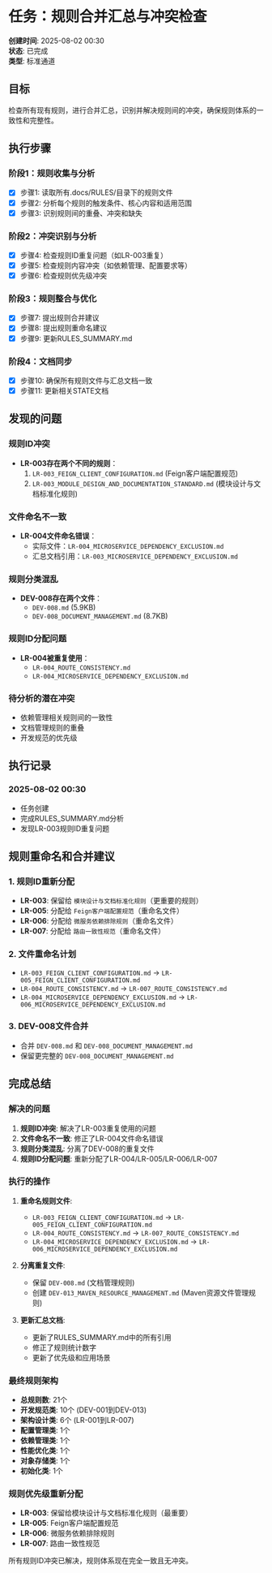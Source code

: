 # 任务：规则合并汇总与冲突检查

**创建时间**: 2025-08-02 00:30  
**状态**: 已完成  
**类型**: 标准通道  

## 目标
检查所有现有规则，进行合并汇总，识别并解决规则间的冲突，确保规则体系的一致性和完整性。

## 执行步骤

### 阶段1：规则收集与分析
- [x] 步骤1: 读取所有.docs/RULES/目录下的规则文件
- [x] 步骤2: 分析每个规则的触发条件、核心内容和适用范围
- [x] 步骤3: 识别规则间的重叠、冲突和缺失

### 阶段2：冲突识别与分析
- [x] 步骤4: 检查规则ID重复问题（如LR-003重复）
- [x] 步骤5: 检查规则内容冲突（如依赖管理、配置要求等）
- [x] 步骤6: 检查规则优先级冲突

### 阶段3：规则整合与优化
- [x] 步骤7: 提出规则合并建议
- [x] 步骤8: 提出规则重命名建议
- [x] 步骤9: 更新RULES_SUMMARY.md

### 阶段4：文档同步
- [x] 步骤10: 确保所有规则文件与汇总文档一致
- [x] 步骤11: 更新相关STATE文档

## 发现的问题

### 规则ID冲突
- **LR-003存在两个不同的规则**：
  1. `LR-003_FEIGN_CLIENT_CONFIGURATION.md` (Feign客户端配置规范)
  2. `LR-003_MODULE_DESIGN_AND_DOCUMENTATION_STANDARD.md` (模块设计与文档标准化规则)

### 文件命名不一致
- **LR-004文件命名错误**：
  - 实际文件：`LR-004_MICROSERVICE_DEPENDENCY_EXCLUSION.md`
  - 汇总文档引用：`LR-003_MICROSERVICE_DEPENDENCY_EXCLUSION.md`

### 规则分类混乱
- **DEV-008存在两个文件**：
  - `DEV-008.md` (5.9KB)
  - `DEV-008_DOCUMENT_MANAGEMENT.md` (8.7KB)

### 规则ID分配问题
- **LR-004被重复使用**：
  - `LR-004_ROUTE_CONSISTENCY.md`
  - `LR-004_MICROSERVICE_DEPENDENCY_EXCLUSION.md`

### 待分析的潜在冲突
- 依赖管理相关规则间的一致性
- 文档管理规则的重叠
- 开发规范的优先级

## 执行记录

### 2025-08-02 00:30
- 任务创建
- 完成RULES_SUMMARY.md分析
- 发现LR-003规则ID重复问题

## 规则重命名和合并建议

### 1. 规则ID重新分配
- **LR-003**: 保留给 `模块设计与文档标准化规则`（更重要的规则）
- **LR-005**: 分配给 `Feign客户端配置规范`（重命名文件）
- **LR-006**: 分配给 `微服务依赖排除规则`（重命名文件）
- **LR-007**: 分配给 `路由一致性规范`（重命名文件）

### 2. 文件重命名计划
- `LR-003_FEIGN_CLIENT_CONFIGURATION.md` → `LR-005_FEIGN_CLIENT_CONFIGURATION.md`
- `LR-004_ROUTE_CONSISTENCY.md` → `LR-007_ROUTE_CONSISTENCY.md`
- `LR-004_MICROSERVICE_DEPENDENCY_EXCLUSION.md` → `LR-006_MICROSERVICE_DEPENDENCY_EXCLUSION.md`

### 3. DEV-008文件合并
- 合并 `DEV-008.md` 和 `DEV-008_DOCUMENT_MANAGEMENT.md`
- 保留更完整的 `DEV-008_DOCUMENT_MANAGEMENT.md`

## 完成总结

### 解决的问题
1. **规则ID冲突**: 解决了LR-003重复使用的问题
2. **文件命名不一致**: 修正了LR-004文件命名错误
3. **规则分类混乱**: 分离了DEV-008的重复文件
4. **规则ID分配问题**: 重新分配了LR-004/LR-005/LR-006/LR-007

### 执行的操作
1. **重命名规则文件**:
   - `LR-003_FEIGN_CLIENT_CONFIGURATION.md` → `LR-005_FEIGN_CLIENT_CONFIGURATION.md`
   - `LR-004_ROUTE_CONSISTENCY.md` → `LR-007_ROUTE_CONSISTENCY.md`
   - `LR-004_MICROSERVICE_DEPENDENCY_EXCLUSION.md` → `LR-006_MICROSERVICE_DEPENDENCY_EXCLUSION.md`

2. **分离重复文件**:
   - 保留 `DEV-008.md` (文档管理规则)
   - 创建 `DEV-013_MAVEN_RESOURCE_MANAGEMENT.md` (Maven资源文件管理规则)

3. **更新汇总文档**:
   - 更新了RULES_SUMMARY.md中的所有引用
   - 修正了规则统计数字
   - 更新了优先级和应用场景

### 最终规则架构
- **总规则数**: 21个
- **开发规范类**: 10个 (DEV-001到DEV-013)
- **架构设计类**: 6个 (LR-001到LR-007)
- **配置管理类**: 1个
- **依赖管理类**: 1个
- **性能优化类**: 1个
- **对象存储类**: 1个
- **初始化类**: 1个

### 规则优先级重新分配
- **LR-003**: 保留给模块设计与文档标准化规则（最重要）
- **LR-005**: Feign客户端配置规范
- **LR-006**: 微服务依赖排除规则
- **LR-007**: 路由一致性规范

所有规则ID冲突已解决，规则体系现在完全一致且无冲突。